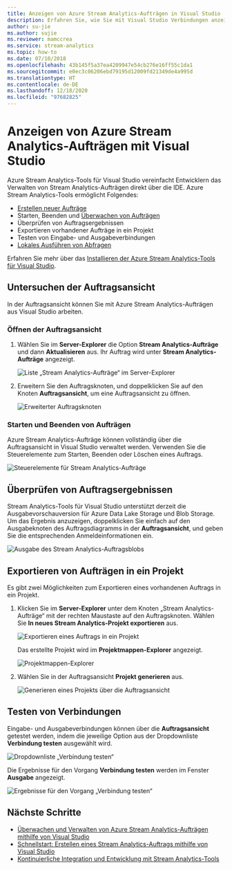 ```yaml
---
title: Anzeigen von Azure Stream Analytics-Aufträgen in Visual Studio
description: Erfahren Sie, wie Sie mit Visual Studio Verbindungen anzeigen, starten, stoppen und testen, Ergebnisse überprüfen und Ihre Azure Stream Analytics-Aufträge exportieren.
author: su-jie
ms.author: sujie
ms.reviewer: mamccrea
ms.service: stream-analytics
ms.topic: how-to
ms.date: 07/10/2018
ms.openlocfilehash: 43b145f5a37ea4209947e54cb276e16ff55c1da1
ms.sourcegitcommit: e0ec3c06206ebd79195d12009fd21349de4a995d
ms.translationtype: HT
ms.contentlocale: de-DE
ms.lasthandoff: 12/18/2020
ms.locfileid: "97682825"
---
```

# <a name="use-visual-studio-to-view-azure-stream-analytics-jobs"></a>Anzeigen von Azure Stream Analytics-Aufträgen mit Visual Studio

Azure Stream Analytics-Tools für Visual Studio vereinfacht Entwicklern das Verwalten von Stream Analytics-Aufträgen direkt über die IDE. Azure Stream Analytics-Tools ermöglicht Folgendes:
- [Erstellen neuer Aufträge](stream-analytics-quick-create-vs.md)
- Starten, Beenden und [Überwachen von Aufträgen](stream-analytics-monitor-jobs-use-vs.md)
- Überprüfen von Auftragsergebnissen
- Exportieren vorhandener Aufträge in ein Projekt
- Testen von Eingabe- und Ausgabeverbindungen
- [Lokales Ausführen von Abfragen](stream-analytics-vs-tools-local-run.md)

Erfahren Sie mehr über das [Installieren der Azure Stream Analytics-Tools für Visual Studio](stream-analytics-tools-for-visual-studio-install.md).

## <a name="explore-the-job-view"></a>Untersuchen der Auftragsansicht

In der Auftragsansicht können Sie mit Azure Stream Analytics-Aufträgen aus Visual Studio arbeiten.

### <a name="open-the-job-view"></a>Öffnen der Auftragsansicht

1. Wählen Sie im **Server-Explorer** die Option **Stream Analytics-Aufträge** und dann **Aktualisieren** aus. Ihr Auftrag wird unter **Stream Analytics-Aufträge** angezeigt.

    ![Liste „Stream Analytics-Aufträge“ im Server-Explorer](./media/stream-analytics-vs-tools/stream-analytics-tools-for-vs-list-jobs-01.png)

2. Erweitern Sie den Auftragsknoten, und doppelklicken Sie auf den Knoten **Auftragsansicht**, um eine Auftragsansicht zu öffnen.
    
   ![Erweiterter Auftragsknoten](./media/stream-analytics-vs-tools/stream-analytics-tools-for-vs-job-view-01.png)

### <a name="start-and-stop-jobs"></a>Starten und Beenden von Aufträgen

Azure Stream Analytics-Aufträge können vollständig über die Auftragsansicht in Visual Studio verwaltet werden. Verwenden Sie die Steuerelemente zum Starten, Beenden oder Löschen eines Auftrags.
    
   ![Steuerelemente für Stream Analytics-Aufträge](./media/stream-analytics-vs-tools/azure-stream-analytics-job-view-controls.png)

## <a name="check-job-results"></a>Überprüfen von Auftragsergebnissen

Stream Analytics-Tools für Visual Studio unterstützt derzeit die Ausgabevorschauversion für Azure Data Lake Storage und Blob Storage. Um das Ergebnis anzuzeigen, doppelklicken Sie einfach auf den Ausgabeknoten des Auftragsdiagramms in der **Auftragsansicht**, und geben Sie die entsprechenden Anmeldeinformationen ein.

   ![Ausgabe des Stream Analytics-Auftragsblobs](./media/stream-analytics-vs-tools/stream-analytics-blob-preview.png)

## <a name="export-jobs-to-a-project"></a>Exportieren von Aufträgen in ein Projekt

Es gibt zwei Möglichkeiten zum Exportieren eines vorhandenen Auftrags in ein Projekt.

1. Klicken Sie im **Server-Explorer** unter dem Knoten „Stream Analytics-Aufträge“ mit der rechten Maustaste auf den Auftragsknoten. Wählen Sie **In neues Stream Analytics-Projekt exportieren** aus.
    
   ![Exportieren eines Auftrags in ein Projekt](./media/stream-analytics-vs-tools/stream-analytics-tools-for-vs-export-job-01.png)
    
    Das erstellte Projekt wird im **Projektmappen-Explorer** angezeigt.
    
   ![Projektmappen-Explorer](./media/stream-analytics-vs-tools/stream-analytics-tools-for-vs-export-job-02.png)

2. Wählen Sie in der Auftragsansicht **Projekt generieren** aus.
    
   ![Generieren eines Projekts über die Auftragsansicht](./media/stream-analytics-vs-tools/stream-analytics-tools-for-vs-export-job-03.png)

## <a name="test-connections"></a>Testen von Verbindungen

Eingabe- und Ausgabeverbindungen können über die **Auftragsansicht** getestet werden, indem die jeweilige Option aus der Dropdownliste **Verbindung testen** ausgewählt wird.

   ![Dropdownliste „Verbindung testen“](./media/stream-analytics-vs-tools/stream-analytics-test-connection-dropdown.png)

Die Ergebnisse für den Vorgang **Verbindung testen** werden im Fenster **Ausgabe** angezeigt.

   ![Ergebnisse für den Vorgang „Verbindung testen“](./media/stream-analytics-vs-tools/stream-analytics-test-connection-results.png)

## <a name="next-steps"></a>Nächste Schritte

* [Überwachen und Verwalten von Azure Stream Analytics-Aufträgen mithilfe von Visual Studio](stream-analytics-monitor-jobs-use-vs.md)
* [Schnellstart: Erstellen eines Stream Analytics-Auftrags mithilfe von Visual Studio](stream-analytics-quick-create-vs.md)
* [Kontinuierliche Integration und Entwicklung mit Stream Analytics-Tools](stream-analytics-tools-for-visual-studio-cicd.md)
